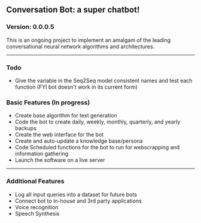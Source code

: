 ## Conversation Bot: a super chatbot!
### Version: 0.0.0.5

This is an ongoing project to implement an amalgam of the leading conversational neural network algorithms and architectures. 

---

### Todo
- Give the variable in the Seq2Seq model consistent names and test each function
 (FYI bot doesn't work in its current form)

### Basic Features (In progress)
- Create base algorithm for text generation 
- Code the bot to create daily, weekly, monthly, quarterly, and yearly backups
- Create the web interface for the bot
- Create and auto-update a knowledge base/persona 
- Code Scheduled functions for the bot to run for webscrapping and information gathering
- Launch the software on a live server

---

### Additional Features
- Log all input queries into a dataset for future bots
- Connect bot to in-house and 3rd party applications 
- Voice recognition
- Speech Synthesis

